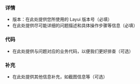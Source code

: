 ### 详情

- 版本：在此处提供您所使用的 Layui 版本号（必填）
- 在此处提供尽可能详细的问题描述和具体操作步骤等信息（必填）

### 代码

- 在此处提供与问题对应的业务代码，以便我们更好排查（可选）

### 补充

- 在此处提供其他信息补充，如截图信息等（可选）